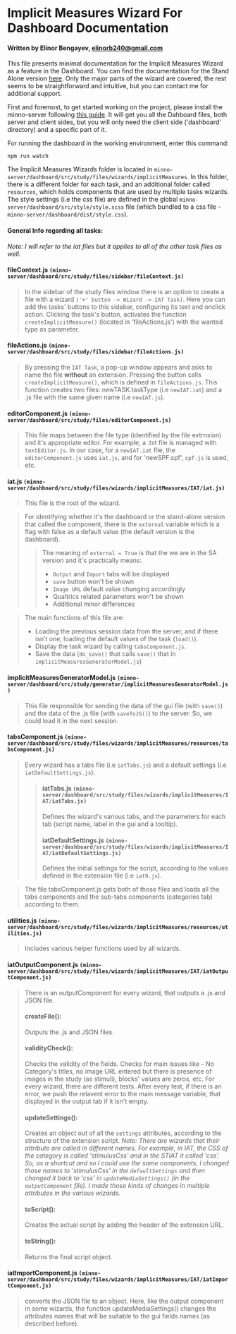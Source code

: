 # Implicit Measures Wizard For Dashboard Documentation
#### Written by Elinor Bengayev, elinorb240@gmail.com

This file presents minimal documentation for the Implicit Measures Wizard as a feature in the Dashboard. You can find the documentation for the Stand Alone version [here](https://minnojs.github.io/minno-server/implicitMeasures/implicit_measures_SA_doc.md).
Only the major parts of the wizard are covered, the rest seems to be straightforward and intuitive, but you can contact me for additional support.   

First and foremost, to get started working on the project, please install the minno-server following [this guide](https://docs.google.com/document/d/1ZbobgBbhOvoREsod0ms4BYWDsafiIQozZJBDmKfptYI). 
It will get you all the Dahboard files, both server and client sides, but you will only need the client side ('dashboard' directory) and a specific part of it. 

For running the dashboard in the working environment, enter this command:
```
npm run watch
```

The Implicit Measures Wizards folder is located in `minno-server/dashboard/src/study/files/wizards/implicitMeasures`. In this folder, there is a different folder for each task, and an additional folder called `resources`, which holds components that are used by multiple tasks wizards.
The style settings (i.e the css file) are defined in the global `minno-server/dashboard/src/style/style.scss` file (which bundled to a css file - `minno-server/dashboard/dist/style.css`).

#### General Info regarding all tasks:
*Note: I will refer to the iat files but it applies to all of the other task files as well.*

#### fileContext.js `(minno-server/dashboard/src/study/files/sidebar/fileContext.js)`
> In the sidebar of the study files window there is an option to create a file with a wizard `('+' button -> Wizard -> IAT Task)`.
> Here you can add the tasks' buttons to this sidebar, configuring its text and onclick action. Clicking the task's button, activates the function `createImplicitMeasure()` (located in 'fileActions.js') with the wanted type as parameter.

#### fileActions.js `(minno-server/dashboard/src/study/files/sidebar/fileActions.js)`
> By pressing the `IAT Task`, a pop-up window appears and asks to name the file **without** an extension.
> Pressing the button calls `createImplicitMeasure()`, which is defined in `fileActions.js`.
> This function creates two files: newTASK.taskType (i.e `newIAT.iat`) and a .js file with the same given name (i.e `newIAT.js`).

#### editorComponent.js `(minno-server/dashboard/src/study/files/editorComponent.js)`
> This file maps between the file type (identified by the file extrnsion) and it's appropriate editor. For example, a .txt file is managed with `textEditor.js`.
> In our case, for a `newIAT.iat` file, the `editorComponent.js` uses `iat.js`, and for 'newSPF.spf', `spf.js` is used, etc. 

#### iat.js `(minno-server/dashboard/src/study/files/wizards/implicitMeasures/IAT/iat.js)`
> This file is the root of the wizard. 

> For identifying whether it's the dashboard or the stand-alone version that called the component, there is the `external` variable which is a flag with false as a default value (the default version is the dashboard).
>> The meaning of `external = True` is that the we are in the SA version and it's practically means:
>> - `Output` and `Import` tabs will be displayed
>> - `save` button won't be shown
>> - `Image URL` default value changing accordingly
>> - Qualtrics related parameters won't be shown
>> - Additional minor differences

> The main functions of this file are:
> - Loading the previous session data from the server, and if there isn’t one, loading the default values of the task (`load()`). 
> - Display the task wizard by calling `tabsComponent.js`.
> - Save the data (`do_save()` that calls `save()` that in `implicitMeasuresGeneratorModel.js`)

#### implicitMeasuresGeneratorModel.js `(minno-server/dashboard/src/study/generator/implicitMeasuresGeneratorModel.js)`
> This file responsible for sending the data of the gui file (with `save()`) and the data of the .js file (with `saveToJS()`) to the server. So, we could load it in the next session. 

#### tabsComponent.js `(minno-server/dashboard/src/study/files/wizards/implicitMeasures/resources/tabsComponent.js)`
> Every wizard has a tabs file (i.e `iatTabs.js`) and a default settings (i.e `iatDefaultSettings.js`).
>> #### iatTabs.js `(minno-server/dashboard/src/study/files/wizards/implicitMeasures/IAT/iatTabs.js)`
>> Defines the wizard's various tabs, and the parameters for each tab (script name, label in the gui and a tooltip).
>> #### iatDefaultSettings.js `(minno-server/dashboard/src/study/files/wizards/implicitMeasures/IAT/iatDefaultSettings.js)`
>> Defines the initial settings for the script, according to the values defined in the extension file (i.e `iat9.js`). 

> The file tabsComponent.js gets both of those files and loads all the tabs components and the sub-tabs components (categories tab) according to them.  

#### utilities.js `(minno-server/dashboard/src/study/files/wizards/implicitMeasures/resources/utilities.js)`
> Includes various helper functions used by all wizards. 

#### iatOutputComponent.js `(minno-server/dashboard/src/study/files/wizards/implicitMeasures/IAT/iatOutputComponent.js)`
> There is an outputComponent for every wizard, that outputs a .js and JSON file. 
> #### createFile():
> Outputs the .js and JSON files.
> #### validityCheck():
> Checks the validity of the fields. Checks for main issues like - No Category's titles, no image URL entered but there is presence of images in the study (as stimuli), blocks' values are zeros, etc. For every wizard, there are different tests. 
> After every test, if there is an error, we push the relavent error to the main message variable, that displayed in the output tab if it isn't empty.
> #### updateSettings():
> Creates an object  out of all the `settings` attributes, according to the structure of the extension script.
> *Note: There are wizards that their attribute are called in different names. For example, in IAT, the CSS of the category is called 'stimulusCss' and in the STIAT it called 'css'. So, as a shortcut and so I could use the same components, I changed those names to 'stimulusCss' in the `defaultSettings` and then changed it back to 'css' in `updateMediaSettings()` (in the `outputComponent` file). I made those kinds of changes in multiple attributes in the various wizards.* 
> #### toScript(): 
> Creates the actual script by adding the header of the extension URL.
> #### toString():
> Returns the final script object. 

#### iatImportComponent.js `(minno-server/dashboard/src/study/files/wizards/implicitMeasures/IAT/iatImportComponent.js)`
> converts the JSON file to an object.  Here, like the output component in some wizards, the function updateMediaSettings() changes the attributes names that will be suitable to the gui fields names (as described before). 
